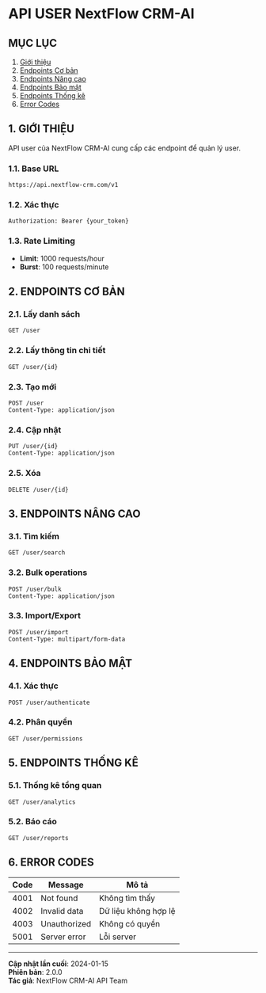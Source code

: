 # API USER NextFlow CRM-AI

## MỤC LỤC

1. [Giới thiệu](#1-giới-thiệu)
2. [Endpoints Cơ bản](#2-endpoints-cơ-bản)
3. [Endpoints Nâng cao](#3-endpoints-nâng-cao)
4. [Endpoints Bảo mật](#4-endpoints-bảo-mật)
5. [Endpoints Thống kê](#5-endpoints-thống-kê)
6. [Error Codes](#6-error-codes)

## 1. GIỚI THIỆU

API user của NextFlow CRM-AI cung cấp các endpoint để quản lý user.

### 1.1. Base URL

```
https://api.nextflow-crm.com/v1
```

### 1.2. Xác thực

```http
Authorization: Bearer {your_token}
```

### 1.3. Rate Limiting

- **Limit**: 1000 requests/hour
- **Burst**: 100 requests/minute

## 2. ENDPOINTS CƠ BẢN

### 2.1. Lấy danh sách

```http
GET /user
```

### 2.2. Lấy thông tin chi tiết

```http
GET /user/{id}
```

### 2.3. Tạo mới

```http
POST /user
Content-Type: application/json
```

### 2.4. Cập nhật

```http
PUT /user/{id}
Content-Type: application/json
```

### 2.5. Xóa

```http
DELETE /user/{id}
```

## 3. ENDPOINTS NÂNG CAO

### 3.1. Tìm kiếm

```http
GET /user/search
```

### 3.2. Bulk operations

```http
POST /user/bulk
Content-Type: application/json
```

### 3.3. Import/Export

```http
POST /user/import
Content-Type: multipart/form-data
```

## 4. ENDPOINTS BẢO MẬT

### 4.1. Xác thực

```http
POST /user/authenticate
```

### 4.2. Phân quyền

```http
GET /user/permissions
```

## 5. ENDPOINTS THỐNG KÊ

### 5.1. Thống kê tổng quan

```http
GET /user/analytics
```

### 5.2. Báo cáo

```http
GET /user/reports
```

## 6. ERROR CODES

| Code | Message | Mô tả |
|------|---------|-------|
| 4001 | Not found | Không tìm thấy |
| 4002 | Invalid data | Dữ liệu không hợp lệ |
| 4003 | Unauthorized | Không có quyền |
| 5001 | Server error | Lỗi server |

---

**Cập nhật lần cuối**: 2024-01-15  
**Phiên bản**: 2.0.0  
**Tác giả**: NextFlow CRM-AI API Team
